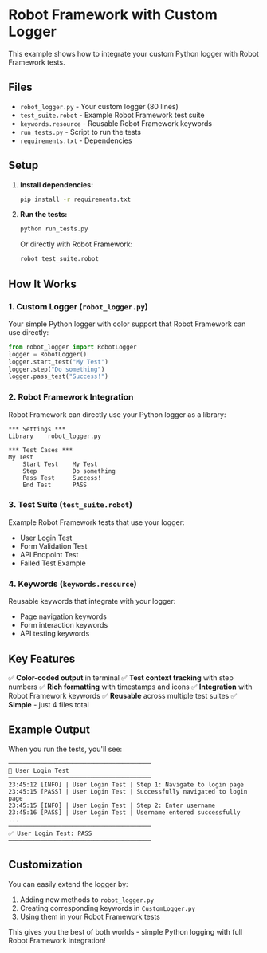 # Robot Framework with Custom Logger

This example shows how to integrate your custom Python logger with Robot Framework tests.

## Files

- `robot_logger.py` - Your custom logger (80 lines)
- `test_suite.robot` - Example Robot Framework test suite
- `keywords.resource` - Reusable Robot Framework keywords
- `run_tests.py` - Script to run the tests
- `requirements.txt` - Dependencies

## Setup

1. **Install dependencies:**
   ```bash
   pip install -r requirements.txt
   ```

2. **Run the tests:**
   ```bash
   python run_tests.py
   ```
   
   Or directly with Robot Framework:
   ```bash
   robot test_suite.robot
   ```

## How It Works

### 1. Custom Logger (`robot_logger.py`)
Your simple Python logger with color support that Robot Framework can use directly:
```python
from robot_logger import RobotLogger
logger = RobotLogger()
logger.start_test("My Test")
logger.step("Do something")
logger.pass_test("Success!")
```

### 2. Robot Framework Integration
Robot Framework can directly use your Python logger as a library:
```robot
*** Settings ***
Library    robot_logger.py

*** Test Cases ***
My Test
    Start Test    My Test
    Step          Do something
    Pass Test     Success!
    End Test      PASS
```

### 3. Test Suite (`test_suite.robot`)
Example Robot Framework tests that use your logger:
- User Login Test
- Form Validation Test  
- API Endpoint Test
- Failed Test Example

### 4. Keywords (`keywords.resource`)
Reusable keywords that integrate with your logger:
- Page navigation keywords
- Form interaction keywords
- API testing keywords

## Key Features

✅ **Color-coded output** in terminal
✅ **Test context tracking** with step numbers
✅ **Rich formatting** with timestamps and icons
✅ **Integration** with Robot Framework keywords
✅ **Reusable** across multiple test suites
✅ **Simple** - just 4 files total

## Example Output

When you run the tests, you'll see:
```
────────────────────────────────────────
🚀 User Login Test
────────────────────────────────────────
23:45:12 [INFO] | User Login Test | Step 1: Navigate to login page
23:45:15 [PASS] | User Login Test | Successfully navigated to login page
23:45:15 [INFO] | User Login Test | Step 2: Enter username
23:45:16 [PASS] | User Login Test | Username entered successfully
...
────────────────────────────────────────
✅ User Login Test: PASS
────────────────────────────────────────
```

## Customization

You can easily extend the logger by:
1. Adding new methods to `robot_logger.py`
2. Creating corresponding keywords in `CustomLogger.py`
3. Using them in your Robot Framework tests

This gives you the best of both worlds - simple Python logging with full Robot Framework integration!
